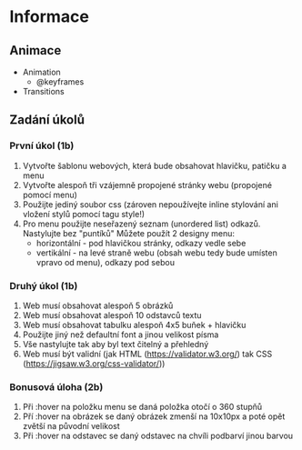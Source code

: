 # Informace
## Animace
 * Animation
    * @keyframes
 * Transitions

## Zadání úkolů
### První úkol (1b)
1. Vytvořte šablonu webových, která bude obsahovat hlavičku, patičku a menu
2. Vytvořte alespoň tři vzájemně propojené stránky webu (propojené pomocí menu)
3. Použijte jediný soubor css (zároven nepoužívejte inline stylování ani vložení stylů pomocí tagu style!)
4. Pro menu použijte neseřazený seznam (unordered list) odkazů. Nastylujte bez "puntíků" Můžete použít 2 designy menu:
    * horizontální - pod hlavičkou stránky, odkazy vedle sebe
    * vertikální - na levé straně webu (obsah webu tedy bude umísten vpravo od menu), odkazy pod sebou

### Druhý úkol (1b)
1. Web musí obsahovat alespoň 5 obrázků
2. Web musí obsahovat alespoň 10 odstavců textu
3. Web musí obsahovat tabulku alespoň 4x5 buňek + hlavičku
4. Použijte jiný než defaultní font a jinou velikost písma
5. Vše nastylujte tak aby byl text čitelný a přehledný
6. Web musí být validní (jak HTML (https://validator.w3.org/) tak CSS (https://jigsaw.w3.org/css-validator/))

### Bonusová úloha (2b)
1. Při :hover na položku menu se daná položka otočí o 360 stupňů
2. Pří :hover na obrázek se daný obrázek zmenší na 10x10px a poté opět zvětší na původní velikost
3. Při :hover na odstavec se daný odstavec na chvíli podbarví jinou barvou
